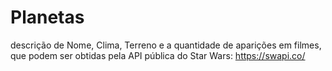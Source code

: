 # Planetas
descrição de Nome, Clima, Terreno e a quantidade de aparições em filmes, que podem ser obtidas pela API pública do Star Wars: https://swapi.co/
